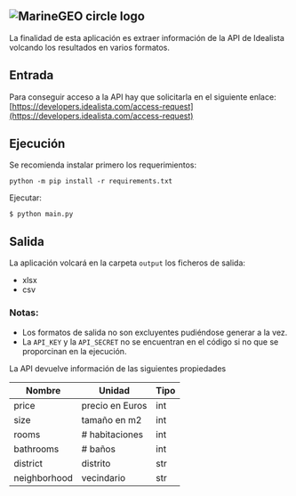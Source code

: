 ## ![MarineGEO circle logo](https://img.europapress.es/fotoweb/fotonoticia_20220118143634_1200.jpg)

La finalidad de esta aplicación es extraer información de la API de Idealista volcando los resultados en varios formatos. 



## Entrada

Para conseguir acceso a la API hay que solicitarla en el siguiente enlace: [https://developers.idealista.com/access-request](https://developers.idealista.com/access-request)

## Ejecución

Se recomienda instalar primero los requerimientos:
```
python -m pip install -r requirements.txt
```

Ejecutar:
```
$ python main.py
```

## Salida

La aplicación volcará en la carpeta `output` los ficheros de salida:
*   xlsx
*   csv

### Notas: 

*   Los formatos de salida no son excluyentes pudiéndose generar a la vez.
*   La `API_KEY` y la `API_SECRET` no se encuentran en el código si no que se proporcinan en la ejecución.

La API devuelve información de las siguientes propiedades 

| Nombre | Unidad | Tipo |
| --- | --- | --- |
| price | precio en Euros | int |
| size | tamaño en m2 | int |
| rooms | # habitaciones | int |
| bathrooms | # baños | int |
| district | distrito | str |
| neighborhood | vecindario | str |